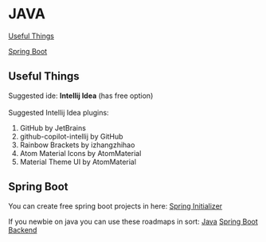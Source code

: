 # JAVA
<p><a href="#useful-things">Useful Things</a></p>
<p><a href="#spring-boot">Spring Boot</a></p>

<h2 id="useful-things">Useful Things</h2>
Suggested ide: <strong>Intellij Idea</strong> (has free option)<br><br>
Suggested Intellij Idea plugins: <br>
<ol>
  <li>GitHub by JetBrains</li>
  <li>github-copilot-intellij by GitHub</li>
  <li>Rainbow Brackets by izhangzhihao</li>
  <li>Atom Material Icons by AtomMaterial</li>
  <li>Material Theme UI by AtomMaterial</li>
</ol>

<h2 id="spring-boot">Spring Boot</h2>
<p>You can create free spring boot projects in here: <a href="https://start.spring.io" target="_blank">Spring Initializer</a> </p>
<p>If you newbie on java you can use these roadmaps in sort: <a href="https://roadmap.sh/java">Java</a> <a href="https://roadmap.sh/spring-boot">Spring Boot</a> <a href="https://roadmap.sh/backend">Backend</a></p>
